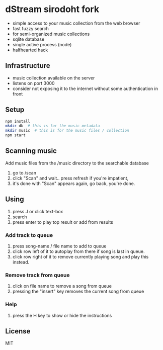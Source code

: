 # dStream sirodoht fork

* simple access to your music collection from the web browser
* fast fuzzy search
* for semi-organized music collections
* sqlite database
* single active process (node)
* halfhearted hack

## Infrastructure

* music collection available on the server
* listens on port 3000
* consider not exposing it to the internet without some authentication in front

## Setup

```sh
npm install
mkdir db  # this is for the music metadata
mkdir music  # this is for the music files / collection
npm start
```

## Scanning music

Add music files from the /music directory to the searchable database

1. go to /scan
1. click "Scan" and wait.. press refresh if you're impatient,
1. it's done with "Scan" appears again, go back, you're done.

## Using

1. press J or click text-box
1. search
1. press enter to play top result or add from results

### Add track to queue

1. press song-name / file name to add to queue
1. click row left of it to autoplay from there if song is last in queue.
1. click row right of it to remove currently playing song and play this instead.

### Remove track from queue

1. click on file name to remove a song from queue
1. pressing the "insert" key removes the current song from queue

### Help

1. press the H key to show or hide the instructions

## License

MIT
